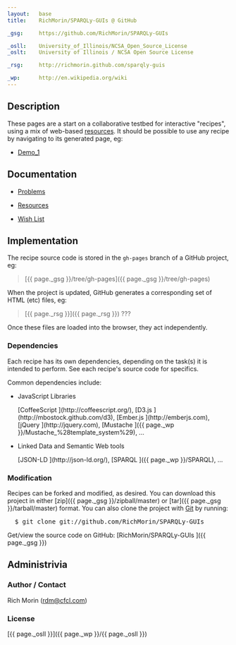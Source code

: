 ```yaml
---
layout:   base
title:    RichMorin/SPARQLy-GUIs @ GitHub

_gsg:     https://github.com/RichMorin/SPARQLy-GUIs

_osll:    University_of_Illinois/NCSA_Open_Source_License
_oslt:    University of Illinois / NCSA Open Source License

_rsg:     http://richmorin.github.com/sparqly-guis

_wp:      http://en.wikipedia.org/wiki
---
```


## Description

These pages are a start on a collaborative testbed for interactive "recipes",
using a mix of web-based [resources](docs/resources.html).
It should be possible to use any recipe by navigating
to its generated page, eg:

* [Demo_1       ](recipes/demo_1.html)

## Documentation

* [Problems     ](docs/problems.html)

* [Resources    ](docs/resources.html)

* [Wish List    ](docs/wish_list.html)


## Implementation

The recipe source code is stored in the `gh-pages` branch
of a GitHub project, eg:

> [{{ page._gsg }}/tree/gh-pages]({{ page._gsg }}/tree/gh-pages)

When the project is updated,
GitHub generates a corresponding set of HTML (etc) files, eg:

> [{{ page._rsg }}]({{ page._rsg }}) ???

Once these files are loaded into the browser, they act independently.

### Dependencies

Each recipe has its own dependencies,
depending on the task(s) it is intended to perform.
See each recipe's source code for specifics.

Common dependencies include:

* JavaScript Libraries
  <p/>
  [CoffeeScript   ](http://coffeescript.org/),
  [D3.js          ](http://mbostock.github.com/d3),
  [Ember.js       ](http://emberjs.com),
  [jQuery         ](http://jquery.com),
  [Mustache       ]({{ page._wp }}/Mustache_%28template_system%29),
  ...

* Linked Data and Semantic Web tools
  <p/>
  [JSON-LD        ](http://json-ld.org/),
  [SPARQL         ]({{ page._wp }}/SPARQL),
  ...

### Modification

Recipes can be forked and modified, as desired.
You can download this project in either
[zip]({{ page._gsg }}/zipball/master) or
[tar]({{ page._gsg }}/tarball/master) format.
You can also clone the project
with <a href="http://git-scm.com">Git</a> by running:

<pre>
  $ git clone git://github.com/RichMorin/SPARQLy-GUIs
</pre>

Get/view the source code on GitHub:
[RichMorin/SPARQLy-GUIs ]({{ page._gsg }})

## Administrivia

### Author / Contact

Rich Morin (rdm@cfcl.com)

### License

[{{ page._osll }}]({{ page._wp }}/{{ page._osll }})
